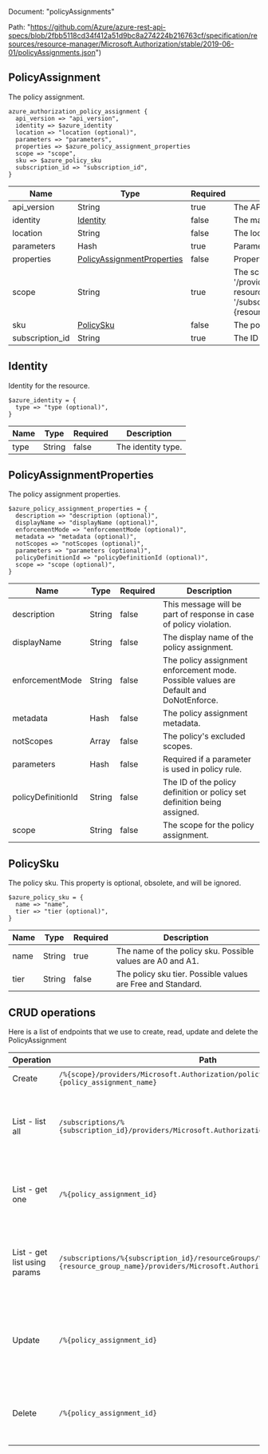 Document: "policyAssignments"


Path: "https://github.com/Azure/azure-rest-api-specs/blob/2fbb5118cd34f412a51d9bc8a274224b216763cf/specification/resources/resource-manager/Microsoft.Authorization/stable/2019-06-01/policyAssignments.json")

## PolicyAssignment

The policy assignment.

```puppet
azure_authorization_policy_assignment {
  api_version => "api_version",
  identity => $azure_identity
  location => "location (optional)",
  parameters => "parameters",
  properties => $azure_policy_assignment_properties
  scope => "scope",
  sku => $azure_policy_sku
  subscription_id => "subscription_id",
}
```

| Name        | Type           | Required       | Description       |
| ------------- | ------------- | ------------- | ------------- |
|api_version | String | true | The API version to use for the operation. |
|identity | [Identity](#identity) | false | The managed identity associated with the policy assignment. |
|location | String | false | The location of the policy assignment. Only required when utilizing managed identity. |
|parameters | Hash | true | Parameters for the policy assignment. |
|properties | [PolicyAssignmentProperties](#policyassignmentproperties) | false | Properties for the policy assignment. |
|scope | String | true | The scope of the policy assignment. Valid scopes are: management group (format: '/providers/Microsoft.Management/managementGroups/{managementGroup}'), subscription (format: '/subscriptions/{subscriptionId}'), resource group (format: '/subscriptions/{subscriptionId}/resourceGroups/{resourceGroupName}', or resource (format: '/subscriptions/{subscriptionId}/resourceGroups/{resourceGroupName}/providers/{resourceProviderNamespace}/[{parentResourcePath}/]{resourceType}/{resourceName}' |
|sku | [PolicySku](#policysku) | false | The policy sku. This property is optional, obsolete, and will be ignored. |
|subscription_id | String | true | The ID of the target subscription. |
        
## Identity

Identity for the resource.

```puppet
$azure_identity = {
  type => "type (optional)",
}
```

| Name        | Type           | Required       | Description       |
| ------------- | ------------- | ------------- | ------------- |
|type | String | false | The identity type. |
        
## PolicyAssignmentProperties

The policy assignment properties.

```puppet
$azure_policy_assignment_properties = {
  description => "description (optional)",
  displayName => "displayName (optional)",
  enforcementMode => "enforcementMode (optional)",
  metadata => "metadata (optional)",
  notScopes => "notScopes (optional)",
  parameters => "parameters (optional)",
  policyDefinitionId => "policyDefinitionId (optional)",
  scope => "scope (optional)",
}
```

| Name        | Type           | Required       | Description       |
| ------------- | ------------- | ------------- | ------------- |
|description | String | false | This message will be part of response in case of policy violation. |
|displayName | String | false | The display name of the policy assignment. |
|enforcementMode | String | false | The policy assignment enforcement mode. Possible values are Default and DoNotEnforce. |
|metadata | Hash | false | The policy assignment metadata. |
|notScopes | Array | false | The policy's excluded scopes. |
|parameters | Hash | false | Required if a parameter is used in policy rule. |
|policyDefinitionId | String | false | The ID of the policy definition or policy set definition being assigned. |
|scope | String | false | The scope for the policy assignment. |
        
## PolicySku

The policy sku. This property is optional, obsolete, and will be ignored.

```puppet
$azure_policy_sku = {
  name => "name",
  tier => "tier (optional)",
}
```

| Name        | Type           | Required       | Description       |
| ------------- | ------------- | ------------- | ------------- |
|name | String | true | The name of the policy sku. Possible values are A0 and A1. |
|tier | String | false | The policy sku tier. Possible values are Free and Standard. |



## CRUD operations

Here is a list of endpoints that we use to create, read, update and delete the PolicyAssignment

| Operation | Path | Verb | Description | OperationID |
| ------------- | ------------- | ------------- | ------------- | ------------- |
|Create|`/%{scope}/providers/Microsoft.Authorization/policyAssignments/%{policy_assignment_name}`|Put| This operation creates or updates a policy assignment with the given scope and name. Policy assignments apply to all resources contained within their scope. For example, when you assign a policy at resource group scope, that policy applies to all resources in the group.|PolicyAssignments_Create|
|List - list all|`/subscriptions/%{subscription_id}/providers/Microsoft.Authorization/policyAssignments`|Get|This operation retrieves the list of all policy assignments associated with the given subscription that match the optional given $filter. Valid values for $filter are: 'atScope()' or 'policyDefinitionId eq '{value}''. If $filter is not provided, the unfiltered list includes all policy assignments associated with the subscription, including those that apply directly or from management groups that contain the given subscription, as well as any applied to objects contained within the subscription. If $filter=atScope() is provided, the returned list includes all policy assignments that apply to the subscription, which is everything in the unfiltered list except those applied to objects contained within the subscription. If $filter=policyDefinitionId eq '{value}' is provided, the returned list includes all policy assignments of the policy definition whose id is {value}.|PolicyAssignments_List|
|List - get one|`/%{policy_assignment_id}`|Get|The operation retrieves the policy assignment with the given ID. Policy assignment IDs have this format: '{scope}/providers/Microsoft.Authorization/policyAssignments/{policyAssignmentName}'. Valid scopes are: management group (format: '/providers/Microsoft.Management/managementGroups/{managementGroup}'), subscription (format: '/subscriptions/{subscriptionId}'), resource group (format: '/subscriptions/{subscriptionId}/resourceGroups/{resourceGroupName}', or resource (format: '/subscriptions/{subscriptionId}/resourceGroups/{resourceGroupName}/providers/{resourceProviderNamespace}/[{parentResourcePath}/]{resourceType}/{resourceName}'.|PolicyAssignments_GetById|
|List - get list using params|`/subscriptions/%{subscription_id}/resourceGroups/%{resource_group_name}/providers/Microsoft.Authorization/policyAssignments`|Get|This operation retrieves the list of all policy assignments associated with the given resource group in the given subscription that match the optional given $filter. Valid values for $filter are: 'atScope()' or 'policyDefinitionId eq '{value}''. If $filter is not provided, the unfiltered list includes all policy assignments associated with the resource group, including those that apply directly or apply from containing scopes, as well as any applied to resources contained within the resource group. If $filter=atScope() is provided, the returned list includes all policy assignments that apply to the resource group, which is everything in the unfiltered list except those applied to resources contained within the resource group. If $filter=policyDefinitionId eq '{value}' is provided, the returned list includes all policy assignments of the policy definition whose id is {value} that apply to the resource group.|PolicyAssignments_ListForResourceGroup|
|Update|`/%{policy_assignment_id}`|Put|This operation creates or updates the policy assignment with the given ID. Policy assignments made on a scope apply to all resources contained in that scope. For example, when you assign a policy to a resource group that policy applies to all resources in the group. Policy assignment IDs have this format: '{scope}/providers/Microsoft.Authorization/policyAssignments/{policyAssignmentName}'. Valid scopes are: management group (format: '/providers/Microsoft.Management/managementGroups/{managementGroup}'), subscription (format: '/subscriptions/{subscriptionId}'), resource group (format: '/subscriptions/{subscriptionId}/resourceGroups/{resourceGroupName}', or resource (format: '/subscriptions/{subscriptionId}/resourceGroups/{resourceGroupName}/providers/{resourceProviderNamespace}/[{parentResourcePath}/]{resourceType}/{resourceName}'.|PolicyAssignments_CreateById|
|Delete|`/%{policy_assignment_id}`|Delete|This operation deletes the policy with the given ID. Policy assignment IDs have this format: '{scope}/providers/Microsoft.Authorization/policyAssignments/{policyAssignmentName}'. Valid formats for {scope} are: '/providers/Microsoft.Management/managementGroups/{managementGroup}' (management group), '/subscriptions/{subscriptionId}' (subscription), '/subscriptions/{subscriptionId}/resourceGroups/{resourceGroupName}' (resource group), or '/subscriptions/{subscriptionId}/resourceGroups/{resourceGroupName}/providers/{resourceProviderNamespace}/[{parentResourcePath}/]{resourceType}/{resourceName}' (resource).|PolicyAssignments_DeleteById|
